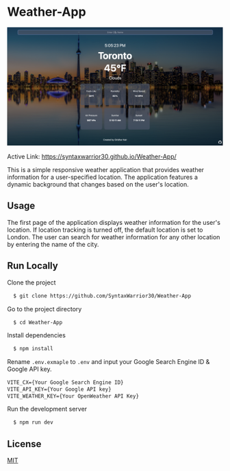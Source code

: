 # Weather-App

<img width='800' src="./public/UserInterface.png"/>

Active Link: https://syntaxwarrior30.github.io/Weather-App/

This is a simple responsive weather application that provides weather information for a user-specified location. The application features a dynamic background that changes based on the user's location.

## Usage

The first page of the application displays weather information for the user's location. If location tracking is turned off, the default location is set to London. The user can search for weather information for any other location by entering the name of the city.

## Run Locally

Clone the project
```bash
  $ git clone https://github.com/SyntaxWarrior30/Weather-App
```
Go to the project directory
```bash
  $ cd Weather-App
```
Install dependencies
```bash
  $ npm install
```
Rename `.env.exmaple` to `.env` and input your Google Search Engine ID & Google API key. </br>
```
VITE_CX={Your Google Search Engine ID}
VITE_API_KEY={Your Google API key}
VITE_WEATHER_KEY={Your OpenWeather API Key}
```
Run the development server
```bash
  $ npm run dev
```

## License

[MIT](https://choosealicense.com/licenses/mit/)

